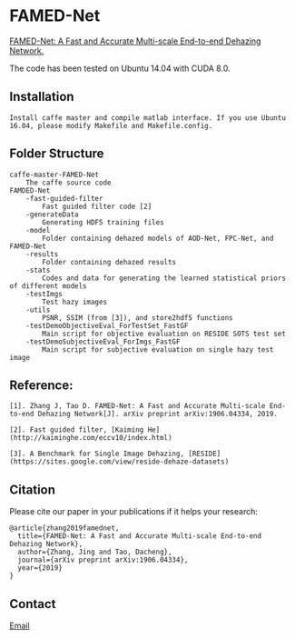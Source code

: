 # FAMED-Net
[FAMED-Net: A Fast and Accurate Multi-scale End-to-end Dehazing Network.](https://chaimi2013.github.io/Research/FAMED-Net/)

The code has been tested on Ubuntu 14.04 with CUDA 8.0.

## Installation
    Install caffe master and compile matlab interface. If you use Ubuntu 16.04, please modify Makefile and Makefile.config. 

## Folder Structure
    caffe-master-FAMED-Net
        The caffe source code
    FAMDED-Net
        -fast-guided-filter
            Fast guided filter code [2]
        -generateData
    	    Generating HDF5 training files
	    -model
		    Folder containing dehazed models of AOD-Net, FPC-Net, and FAMED-Net
	    -results
		    Folder containing dehazed results
        -stats
            Codes and data for generating the learned statistical priors of different models
	    -testImgs
            Test hazy images
        -utils
            PSNR, SSIM (from [3]), and store2hdf5 functions
        -testDemoObjectiveEval_ForTestSet_FastGF
            Main script for objective evaluation on RESIDE SOTS test set
        -testDemoSubjectiveEval_ForImgs_FastGF
            Main script for subjective evaluation on single hazy test image

## Reference: 

    [1]. Zhang J, Tao D. FAMED-Net: A Fast and Accurate Multi-scale End-to-end Dehazing Network[J]. arXiv preprint arXiv:1906.04334, 2019.
    
    [2]. Fast guided filter, [Kaiming He](http://kaiminghe.com/eccv10/index.html)
    
    [3]. A Benchmark for Single Image Dehazing, [RESIDE](https://sites.google.com/view/reside-dehaze-datasets)
            
## Citation
Please cite our paper in your publications if it helps your research:

    @article{zhang2019famednet,
      title={FAMED-Net: A Fast and Accurate Multi-scale End-to-end Dehazing Network},
      author={Zhang, Jing and Tao, Dacheng},
      journal={arXiv preprint arXiv:1906.04334},
      year={2019}
    }

## Contact
[Email](zj.winner@163.com)
